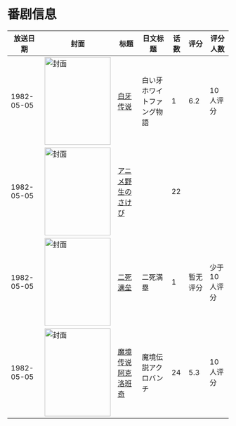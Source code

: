 # 番剧信息

|放送日期|封面|标题|日文标题|话数|评分|评分人数|
|---|---|---|---|---|---|---|
|1982-05-05|<img src="//lain.bgm.tv/pic/cover/c/cc/73/242310_pYXIK.jpg" alt="封面" style="width:150px;height:200px;object-fit:cover;">|[白牙传说](https://bangumi.tv/subject/242310)|白い牙 ホワイトファング物語|1|6.2|10人评分|
|1982-05-05|<img src="//lain.bgm.tv/pic/cover/c/32/da/220069_kf3K7.jpg" alt="封面" style="width:150px;height:200px;object-fit:cover;">|[アニメ野生のさけび](https://bangumi.tv/subject/220069)||22|||
|1982-05-05|<img src="//lain.bgm.tv/pic/cover/c/4d/a8/112784_IY7a1.jpg" alt="封面" style="width:150px;height:200px;object-fit:cover;">|[二死满垒](https://bangumi.tv/subject/112784)|二死満塁|1|暂无评分|少于10人评分|
|1982-05-05|<img src="//lain.bgm.tv/pic/cover/c/74/c1/37270_J0PcR.jpg" alt="封面" style="width:150px;height:200px;object-fit:cover;">|[魔境传说阿克洛班奇](https://bangumi.tv/subject/37270)|魔境伝説アクロバンチ|24|5.3|10人评分|

